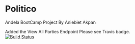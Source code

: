 # Politico
Andela BootCamp Project By Aniebiet Akpan

Added the View All Parties Endpoint
Please see Travis badge.
[![Build Status](https://travis-ci.org/elniebiet/Politico.svg?branch=ft-view-all-parties-163507037)](https://travis-ci.org/elniebiet/Politico)
